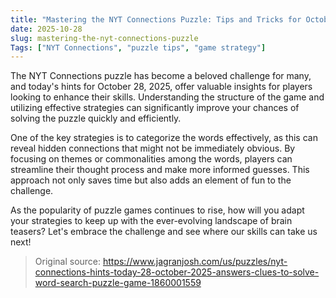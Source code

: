 ```yaml
---
title: "Mastering the NYT Connections Puzzle: Tips and Tricks for October 28, 2025"
date: 2025-10-28
slug: mastering-the-nyt-connections-puzzle
Tags: ["NYT Connections", "puzzle tips", "game strategy"]
---
```


The NYT Connections puzzle has become a beloved challenge for many, and today's hints for October 28, 2025, offer valuable insights for players looking to enhance their skills. Understanding the structure of the game and utilizing effective strategies can significantly improve your chances of solving the puzzle quickly and efficiently.

One of the key strategies is to categorize the words effectively, as this can reveal hidden connections that might not be immediately obvious. By focusing on themes or commonalities among the words, players can streamline their thought process and make more informed guesses. This approach not only saves time but also adds an element of fun to the challenge.

As the popularity of puzzle games continues to rise, how will you adapt your strategies to keep up with the ever-evolving landscape of brain teasers? Let's embrace the challenge and see where our skills can take us next!
> Original source: https://www.jagranjosh.com/us/puzzles/nyt-connections-hints-today-28-october-2025-answers-clues-to-solve-word-search-puzzle-game-1860001559